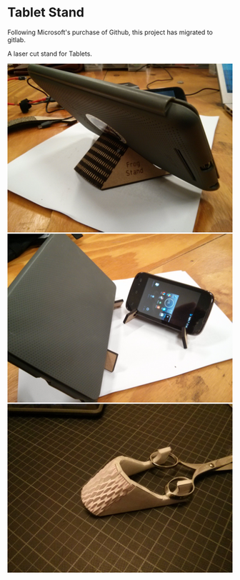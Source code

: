 # Tablet Stand
Following Microsoft's purchase of Github, this project has migrated to gitlab.

A laser cut stand for Tablets.

![Image of stand](https://github.com/gratefulfrog/TabletStand/blob/master/images/IMG_20170125_174103.jpg)
![Image of stand](https://github.com/gratefulfrog/TabletStand/blob/master/images/IMG_20170125_174112.jpg)
![Image of stand](https://github.com/gratefulfrog/TabletStand/blob/master/images/img_20170123_185951_32106760670_o.jpg)
